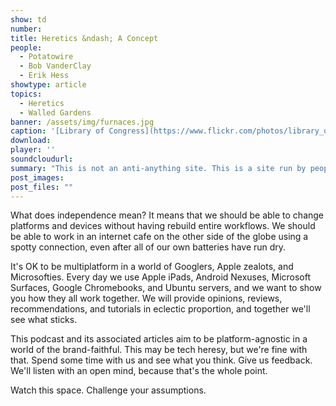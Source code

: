 ```yaml
---
show: td
number: 
title: Heretics &ndash; A Concept
people:
  - Potatowire
  - Bob VanderClay
  - Erik Hess
showtype: article
topics: 
  - Heretics
  - Walled Gardens
banner: /assets/img/furnaces.jpg
caption: '[Library of Congress](https://www.flickr.com/photos/library_of_congress/2179838744)'
download: 
player: ''
soundcloudurl: 
summary: "This is not an anti-anything site. This is a site run by people who are frustrated by the things that used to excite us. We don't trust any company to have our best interests in mind, and we don't want to swim upstream anymore. We are pursuing independence instead."
post_images:
post_files: ""
---
```


What does independence mean? It means that we should be able to change platforms and devices without having rebuild entire workflows. We should be able to work in an internet cafe on the other side of the globe using a spotty connection, even after all of our own batteries have run dry.

It's OK to be multiplatform in a world of Googlers, Apple zealots, and Microsofties. Every day we use Apple iPads, Android Nexuses, Microsoft Surfaces, Google Chromebooks, and Ubuntu servers, and we want to show you how they all work together. We will provide opinions, reviews, recommendations, and tutorials in eclectic proportion, and together we'll see what sticks.

This podcast and its associated articles aim to be platform-agnostic in a world of the brand-faithful. This may be tech heresy, but we're fine with that. Spend some time with us and see what you think. Give us feedback. We'll listen with an open mind, because that's the whole point.

Watch this space. Challenge your assumptions.

